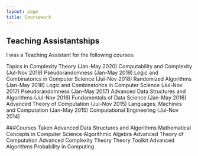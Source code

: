 ```yaml
---
layout: page
title: Coursework
---
```


<!--<p class="message">
  Hey there! This page is included as an example. Feel free to customize it for your own use upon downloading. Carry on!
</p>-->

<h2>Teaching Assistantships</h2>
I was a Teaching Assistant for the following courses:

Topics in Complexity Theory (Jan-May 2020)
Computability and Complexity (Jul-Nov 2019)
Pseudorandomness (Jan-May 2019)
Logic and Combinatorics in Computer Science (Jul-Nov 2018)
Randomized Algorithms (Jan-May 2018)
Logic and Combinatorics in Computer Science (Jul-Nov 2017)
Pseudorandomness (Jan-May 2017)
Advanced Data Structures and Algorithms (Jul-Nov 2016)
Fundamentals of Data Science (Jan-May 2016)
Advanced Theory of Computation (Jul-Nov 2015)
Languages, Machines and Computation (Jan-May 2015)
Computational Engineering (Jul-Nov 2014)

###Courses Taken
Advanced Data Structures and Algorithms
Mathematical Concepts in Computer Science
Algorithmic Algebra
Advanced Theory of Computation
Advanced Complexity Theory
Theory Toolkit
Advanced Algorithms
Probability in Computing